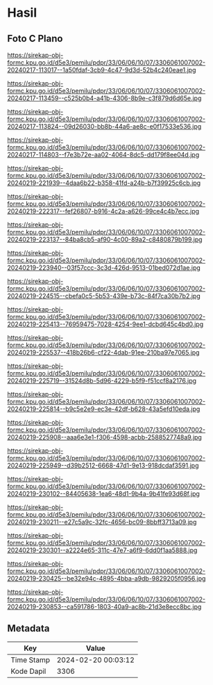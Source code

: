 # Hasil

## Foto C Plano

https://sirekap-obj-formc.kpu.go.id/d5e3/pemilu/pdpr/33/06/06/10/07/3306061007002-20240217-113017--1a50fdaf-3cb9-4c47-9d3d-52b4c240eae1.jpg

https://sirekap-obj-formc.kpu.go.id/d5e3/pemilu/pdpr/33/06/06/10/07/3306061007002-20240217-113459--c525b0b4-a41b-4306-8b9e-c3f879d6d65e.jpg

https://sirekap-obj-formc.kpu.go.id/d5e3/pemilu/pdpr/33/06/06/10/07/3306061007002-20240217-113824--09d26030-bb8b-44a6-ae8c-e0f17533e536.jpg

https://sirekap-obj-formc.kpu.go.id/d5e3/pemilu/pdpr/33/06/06/10/07/3306061007002-20240217-114803--f7e3b72e-aa02-4064-8dc5-dd179f8ee04d.jpg

https://sirekap-obj-formc.kpu.go.id/d5e3/pemilu/pdpr/33/06/06/10/07/3306061007002-20240219-221939--4daa6b22-b358-41fd-a24b-b7f39925c6cb.jpg

https://sirekap-obj-formc.kpu.go.id/d5e3/pemilu/pdpr/33/06/06/10/07/3306061007002-20240219-222317--fef26807-b916-4c2a-a626-99ce4c4b7ecc.jpg

https://sirekap-obj-formc.kpu.go.id/d5e3/pemilu/pdpr/33/06/06/10/07/3306061007002-20240219-223137--84ba8cb5-af90-4c00-89a2-c8480879b199.jpg

https://sirekap-obj-formc.kpu.go.id/d5e3/pemilu/pdpr/33/06/06/10/07/3306061007002-20240219-223940--03f57ccc-3c3d-426d-9513-01bed072d1ae.jpg

https://sirekap-obj-formc.kpu.go.id/d5e3/pemilu/pdpr/33/06/06/10/07/3306061007002-20240219-224515--cbefa0c5-5b53-439e-b73c-84f7ca30b7b2.jpg

https://sirekap-obj-formc.kpu.go.id/d5e3/pemilu/pdpr/33/06/06/10/07/3306061007002-20240219-225413--76959475-7028-4254-9ee1-dcbd645c4bd0.jpg

https://sirekap-obj-formc.kpu.go.id/d5e3/pemilu/pdpr/33/06/06/10/07/3306061007002-20240219-225537--418b26b6-cf22-4dab-91ee-210ba97e7065.jpg

https://sirekap-obj-formc.kpu.go.id/d5e3/pemilu/pdpr/33/06/06/10/07/3306061007002-20240219-225719--31524d8b-5d96-4229-b5f9-f51ccf8a2176.jpg

https://sirekap-obj-formc.kpu.go.id/d5e3/pemilu/pdpr/33/06/06/10/07/3306061007002-20240219-225814--b9c5e2e9-ec3e-42df-b628-43a5efd10eda.jpg

https://sirekap-obj-formc.kpu.go.id/d5e3/pemilu/pdpr/33/06/06/10/07/3306061007002-20240219-225908--aaa6e3e1-f306-4598-acbb-2588527748a9.jpg

https://sirekap-obj-formc.kpu.go.id/d5e3/pemilu/pdpr/33/06/06/10/07/3306061007002-20240219-225949--d39b2512-6668-47d1-9e13-918dcdaf3591.jpg

https://sirekap-obj-formc.kpu.go.id/d5e3/pemilu/pdpr/33/06/06/10/07/3306061007002-20240219-230102--84405638-1ea6-48d1-9b4a-9b41fe93d68f.jpg

https://sirekap-obj-formc.kpu.go.id/d5e3/pemilu/pdpr/33/06/06/10/07/3306061007002-20240219-230211--e27c5a9c-32fc-4656-bc09-8bbff3713a09.jpg

https://sirekap-obj-formc.kpu.go.id/d5e3/pemilu/pdpr/33/06/06/10/07/3306061007002-20240219-230301--a2224e65-311c-47e7-a6f9-6dd0f1aa5888.jpg

https://sirekap-obj-formc.kpu.go.id/d5e3/pemilu/pdpr/33/06/06/10/07/3306061007002-20240219-230425--be32e94c-4895-4bba-a9db-9829205f0956.jpg

https://sirekap-obj-formc.kpu.go.id/d5e3/pemilu/pdpr/33/06/06/10/07/3306061007002-20240219-230853--ca591786-1803-40a9-ac8b-21d3e8ecc8bc.jpg


## Metadata

| Key        | Value               |
| ---------- | ------------------- |
| Time Stamp | 2024-02-20 00:03:12 |
| Kode Dapil | 3306                |



